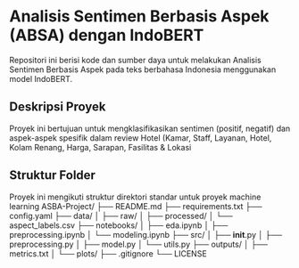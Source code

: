 # Analisis Sentimen Berbasis Aspek (ABSA) dengan IndoBERT

Repositori ini berisi kode dan sumber daya untuk melakukan Analisis Sentimen Berbasis Aspek pada teks berbahasa Indonesia menggunakan model IndoBERT.

## Deskripsi Proyek

Proyek ini bertujuan untuk mengklasifikasikan sentimen (positif, negatif) dan aspek-aspek spesifik dalam review Hotel (Kamar, Staff, Layanan, Hotel, Kolam Renang, Harga, Sarapan, Fasilitas & Lokasi

## Struktur Folder

Proyek ini mengikuti struktur direktori standar untuk proyek machine learning
ASBA-Project/
├── README.md
├── requirements.txt
├── config.yaml
├── data/
│   ├── raw/
│   ├── processed/
│   └── aspect_labels.csv
├── notebooks/
│   ├── eda.ipynb
│   ├── preprocessing.ipynb
│   └── modeling.ipynb
├── src/
│   ├── __init__.py
│   ├── preprocessing.py
│   ├── model.py
│   └── utils.py
├── outputs/
│   ├── metrics.txt
│   └── plots/
├── .gitignore
└── LICENSE
